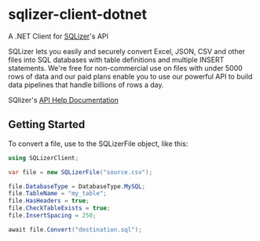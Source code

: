 # sqlizer-client-dotnet
A .NET Client for [SQLizer](https://sqlizer.io)'s API

SQLizer lets you easily and securely convert Excel, JSON, CSV and other files into SQL databases with table definitions and multiple INSERT statements. We're free for non-commercial use on files with under 5000 rows of data and our paid plans enable you to use our powerful API to build data pipelines that handle billions of rows a day.

SQlizer's [API Help Documentation](https://sqlizer.io/help/api/)

## Getting Started

To convert a file, use to the SQLizerFile object, like this:

```csharp
using SQLizerClient;

var file = new SQLizerFile("source.csv");

file.DatabaseType = DatabaseType.MySQL;
file.TableName = "my_table";
file.HasHeaders = true;
file.CheckTableExists = true;
file.InsertSpacing = 250;

await file.Convert("destination.sql");
```
